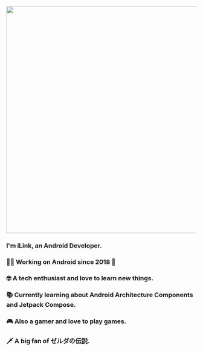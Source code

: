 <div align="center">
<img src="https://rishavanand.github.io/static/images/greetings.gif" align="center" height="" width="600" />
</div>  
  

### I'm iLink, an Android Developer. 

### 👨‍💻 Working on Android since 2018 🚀

### 🤓 A tech enthusiast and love to learn new things.

### 📚 Currently learning about Android Architecture Components and Jetpack Compose.

### 🎮 Also a gamer and love to play games.

### 🗡️ A big fan of ゼルダの伝説.
